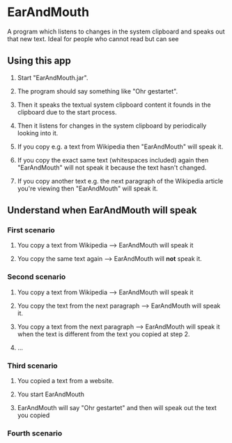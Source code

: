 # EarAndMouth

A program which listens to changes in the system clipboard and speaks out that new text. Ideal for people who cannot read but can see

## Using this app

1. Start "EarAndMouth.jar".

2. The program should say something like "Ohr gestartet".

3. Then it speaks the textual system clipboard content it founds in the clipboard due to the start process.

4. Then it listens for changes in the system clipboard by periodically looking into it.

5. If you copy e.g. a text from Wikipedia then "EarAndMouth" will speak it.

6. If you copy the exact same text (whitespaces included) again then "EarAndMouth" will not speak it because the text hasn't changed.

7. If you copy another text e.g. the next paragraph of the Wikipedia article you're viewing then "EarAndMouth" will speak it.

## Understand when EarAndMouth will speak

### First scenario

1. You copy a text from Wikipedia --> EarAndMouth will speak it

2. You copy the same text again --> EarAndMouth will **not** speak it.

### Second scenario

1. You copy a text from Wikipedia --> EarAndMouth will speak it

2. You copy the text from the next paragraph --> EarAndMouth will speak it.

3. You copy a text from the next paragraph --> EarAndMouth will speak it when the text is different from the text you copied at step 2.

4. ...

### Third scenario

1. You copied a text from a website.

2. You start EarAndMouth

3. EarAndMouth will say "Ohr gestartet" and then will speak out the text you copied

### Fourth scenario
